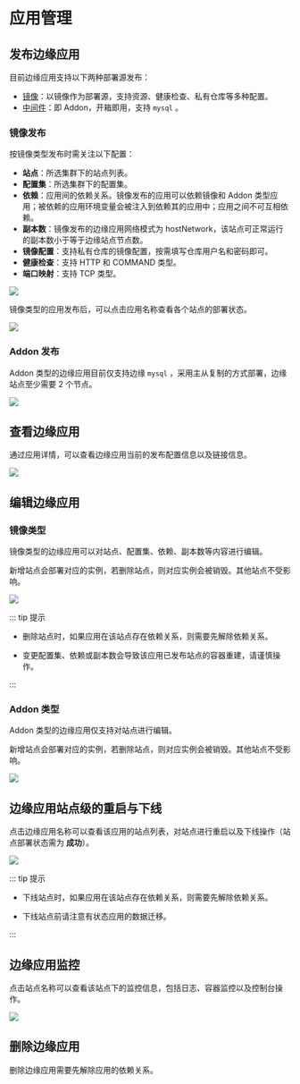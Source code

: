 # 应用管理

## 发布边缘应用

目前边缘应用支持以下两种部署源发布：

- [镜像](#镜像发布)：以镜像作为部署源，支持资源、健康检查、私有仓库等多种配置。
- [中间件](#addon-发布)：即 Addon，开箱即用，支持 `mysql` 。

### 镜像发布

按镜像类型发布时需关注以下配置：

- **站点**：所选集群下的站点列表。
- **配置集**：所选集群下的配置集。
- **依赖**：应用间的依赖关系。镜像发布的应用可以依赖镜像和 Addon 类型应用；被依赖的应用环境变量会被注入到依赖其的应用中；应用之间不可互相依赖。
- **副本数**：镜像发布的边缘应用网络模式为 hostNetwork，该站点可正常运行的副本数小于等于边缘站点节点数。
- **镜像配置**：支持私有仓库的镜像配置，按需填写仓库用户名和密码即可。
- **健康检查**：支持 HTTP 和 COMMAND 类型。
- **端口映射**：支持 TCP 类型。

![](http://terminus-paas.oss-cn-hangzhou.aliyuncs.com/paas-doc/2021/08/19/b87b2f8b-9602-47d8-8fdd-7b96056c7a97.png)

镜像类型的应用发布后，可以点击应用名称查看各个站点的部署状态。

![](http://terminus-paas.oss-cn-hangzhou.aliyuncs.com/paas-doc/2021/08/19/4047b0ec-de8e-4092-b6cf-2cbf85ebe352.png)

### Addon 发布

Addon 类型的边缘应用目前仅支持边缘 `mysql` ，采用主从复制的方式部署，边缘站点至少需要 2 个节点。

![](http://terminus-paas.oss-cn-hangzhou.aliyuncs.com/paas-doc/2021/08/19/ea536a01-4582-4de0-86b3-90bc89a0d586.png)

## 查看边缘应用

通过应用详情，可以查看边缘应用当前的发布配置信息以及链接信息。

![](http://terminus-paas.oss-cn-hangzhou.aliyuncs.com/paas-doc/2021/08/19/88571f92-0e7b-4ab1-ad3b-aea6cdbd9b02.png)

## 编辑边缘应用

### 镜像类型

镜像类型的边缘应用可以对站点、配置集、依赖、副本数等内容进行编辑。

新增站点会部署对应的实例，若删除站点，则对应实例会被销毁。其他站点不受影响。

![](http://terminus-paas.oss-cn-hangzhou.aliyuncs.com/paas-doc/2021/08/19/e437d320-8b9b-424f-b73f-2491c38e0266.png)

::: tip 提示

* 删除站点时，如果应用在该站点存在依赖关系，则需要先解除依赖关系。

* 变更配置集、依赖或副本数会导致该应用已发布站点的容器重建，请谨慎操作。

:::

### Addon 类型

Addon 类型的边缘应用仅支持对站点进行编辑。

新增站点会部署对应的实例，若删除站点，则对应实例会被销毁。其他站点不受影响。

![](http://terminus-paas.oss-cn-hangzhou.aliyuncs.com/paas-doc/2021/08/19/86c233e8-af7d-4906-9799-3eed193f63fe.png)

## 边缘应用站点级的重启与下线

点击边缘应用名称可以查看该应用的站点列表，对站点进行重启以及下线操作（站点部署状态需为 **成功**）。

![](http://terminus-paas.oss-cn-hangzhou.aliyuncs.com/paas-doc/2021/08/19/84e27876-910c-4336-84ee-8d90b92d7fff.png)

::: tip 提示

* 下线站点时，如果应用在该站点存在依赖关系，则需要先解除依赖关系。

* 下线站点前请注意有状态应用的数据迁移。

:::

## 边缘应用监控

点击站点名称可以查看该站点下的监控信息，包括日志、容器监控以及控制台操作。

![](http://terminus-paas.oss-cn-hangzhou.aliyuncs.com/paas-doc/2021/08/19/145b2d34-ed23-4fbf-aa30-17b1a7b70c37.png)

## 删除边缘应用

删除边缘应用需要先解除应用的依赖关系。
